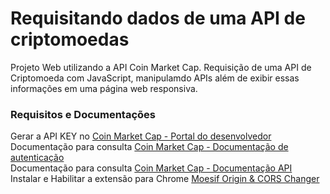 # Requisitando dados de uma API de criptomoedas
Projeto Web utilizando a API Coin Market Cap.
Requisição de uma API de Criptomoeda com JavaScript, manipulamdo APIs além de exibir essas informações em uma página web responsiva.


### Requisitos e Documentações
Gerar a API KEY no [Coin Market Cap - Portal do desenvolvedor](https://pro.coinmarketcap.com/account) <br>
Documentação para consulta [Coin Market Cap - Documentação de autenticação](https://coinmarketcap.com/api/documentation/v1/#section/Authentication) <br>
Documentação para consulta [Coin Market Cap - Documentação API](https://coinmarketcap.com/api/documentation/v1/#) <br>
Instalar e Habilitar a extensão para Chrome [Moesif Origin & CORS Changer](https://chrome.google.com/webstore/detail/moesif-origin-cors-change/digfbfaphojjndkpccljibejjbppifbc)
